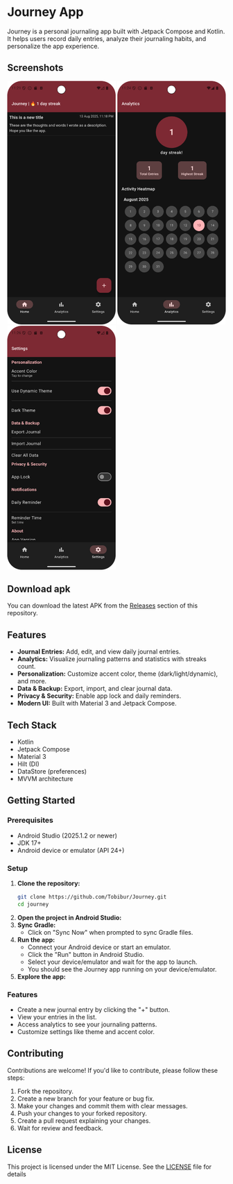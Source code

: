 # Journey App

Journey is a personal journaling app built with Jetpack Compose and Kotlin. It helps users record daily entries, analyze their journaling habits, and personalize the app experience.

## Screenshots

<img src="screenshots/home.png" width="250"/> <img src="screenshots/analytics.png" width="250"/> <img src="screenshots/settings.png" width="250"/>


## Download apk
You can download the latest APK from the [Releases](apk-file/app-debug.apk) section of this repository.

## Features

- **Journal Entries:** Add, edit, and view daily journal entries.
- **Analytics:** Visualize journaling patterns and statistics with streaks count.
- **Personalization:** Customize accent color, theme (dark/light/dynamic), and more.
- **Data & Backup:** Export, import, and clear journal data.
- **Privacy & Security:** Enable app lock and daily reminders.
- **Modern UI:** Built with Material 3 and Jetpack Compose.

## Tech Stack

- Kotlin
- Jetpack Compose
- Material 3
- Hilt (DI)
- DataStore (preferences)
- MVVM architecture

## Getting Started

### Prerequisites

- Android Studio (2025.1.2 or newer)
- JDK 17+
- Android device or emulator (API 24+)

### Setup

1. **Clone the repository:**
   ```sh
   git clone https://github.com/Tobibur/Journey.git 
   cd journey
    ```
2. **Open the project in Android Studio:**
3. **Sync Gradle:**
   - Click on "Sync Now" when prompted to sync Gradle files.
4. **Run the app:**
   - Connect your Android device or start an emulator.
   - Click the "Run" button in Android Studio.
   - Select your device/emulator and wait for the app to launch.
   - You should see the Journey app running on your device/emulator.
5. **Explore the app:**

### Features

   - Create a new journal entry by clicking the "+" button.
   - View your entries in the list.
   - Access analytics to see your journaling patterns.
   - Customize settings like theme and accent color.

## Contributing
Contributions are welcome! If you'd like to contribute, please follow these steps:
1. Fork the repository.
2. Create a new branch for your feature or bug fix.
3. Make your changes and commit them with clear messages.
4. Push your changes to your forked repository.
5. Create a pull request explaining your changes.
6. Wait for review and feedback.

## License
This project is licensed under the MIT License. See the [LICENSE](LICENSE) file for details
